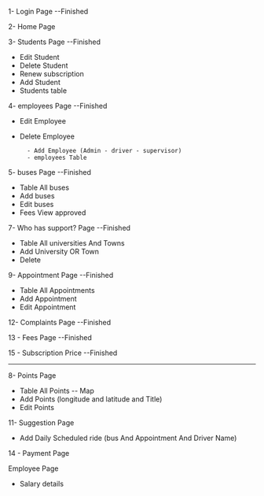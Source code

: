 
1- Login Page                                                            --Finished

2- Home Page

3- Students Page                                                          --Finished
- Edit Student
- Delete Student
- Renew subscription
- Add Student
- Students table

4- employees Page                                                          --Finished
- Edit Employee
- Delete Employee

        - Add Employee (Admin - driver - supervisor)
        - employees Table

5- buses Page                                                               --Finished
- Table All buses
- Add buses
- Edit buses
- Fees View approved

7- Who has support? Page                                --Finished
- Table All universities And Towns
- Add University OR Town
- Delete

9- Appointment Page                                                     --Finished
- Table All Appointments
- Add Appointment
- Edit Appointment

12- Complaints Page                                                       --Finished

13 - Fees Page                                                             --Finished

15 - Subscription Price                                                     --Finished

-------------

8- Points Page
- Table All Points -- Map
- Add Points (longitude and latitude and Title)
- Edit Points


11- Suggestion Page
- Add Daily Scheduled ride  (bus And Appointment And Driver Name)


14 - Payment Page


Employee Page
- Salary details


